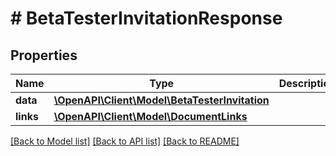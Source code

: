 # # BetaTesterInvitationResponse

## Properties

Name | Type | Description | Notes
------------ | ------------- | ------------- | -------------
**data** | [**\OpenAPI\Client\Model\BetaTesterInvitation**](BetaTesterInvitation.md) |  | 
**links** | [**\OpenAPI\Client\Model\DocumentLinks**](DocumentLinks.md) |  | 

[[Back to Model list]](../../README.md#documentation-for-models) [[Back to API list]](../../README.md#documentation-for-api-endpoints) [[Back to README]](../../README.md)


